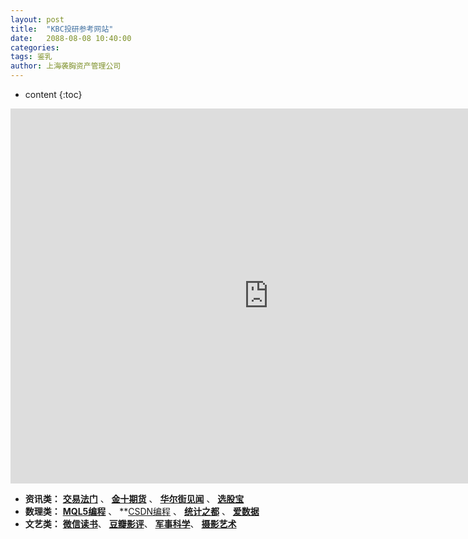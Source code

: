 ```yaml
---
layout: post
title:  "KBC投研参考网站"
date:   2088-08-08 10:40:00
categories: 
tags: 鉴乳
author: 上海袭胸资产管理公司
---
```


* content
{:toc}
<iframe frameborder="0" width="825" height="600" scrolling="yes" src="https://www.jin10.com/example/jin10.com.html?fontSize=14px&theme=white"></iframe>

* **资讯类：** **[交易法门](https://www.jiaoyifamen.com/)** 、 **[金十期货](http://qihuo.jin10.com/)** 、 **[华尔街见闻](https://wallstreetcn.com/)** 、 **[选股宝](https://xuangubao.cn/)**
* **数理类：** **[MQL5编程](https://www.mql5.com/zh/articles/mt5)** 、 **[CSDN编程](https://www.csdn.net/) 、 **[统计之都](https://cosx.org/)** 、 **[爱数据](http://www.itongji.cn/)**
* **文艺类：** **[微信读书](https://weread.qq.com/)**、 **[豆瓣影评](https://movie.douban.com/)**、 **[军事科学](https://h5login.qqchess.qq.com/)**、 **[摄影艺术](https://mybazi.lofter.com/)**
